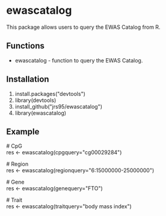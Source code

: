 # ewascatalog
This package allows users to query the EWAS Catalog from R. 

## Functions
* ewascatalog - function to query the EWAS Catalog. 

## Installation
1. install.packages("devtools")
2. library(devtools) 
3. install_github("jrs95/ewascatalog")
4. library(ewascatalog)

## Example
\# CpG  
res <- ewascatalog(cpgquery="cg00029284")  

\# Region  
res <- ewascatalog(regionquery="6:15000000-25000000")  

\# Gene  
res <- ewascatalog(genequery="FTO")  

\# Trait  
res <- ewascatalog(traitquery="body mass index")  
